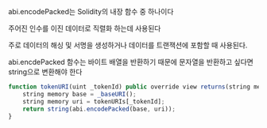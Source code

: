 abi.encodePacked는 Solidity의 내장 함수 중 하나이다

주어진 인수를 이진 데이터로 직렬화 하는데 사용된다

주로 데이터의 해싱 및 서명을 생성하거나 데이터를 트랜잭션에 포함할 때 사용된다.

abi.encdePacked 함수는 바이트 배열을 반환하기 때문에 문자열을 반환하고 싶다면 string으로 변환해야 한다

```js
function tokenURI(uint _tokenId) public override view returns(string memory) {
    string memory base = _baseURI();
    string memory uri = tokenURIs[_tokenId];
    return string(abi.encodePacked(base, uri));
}

```
